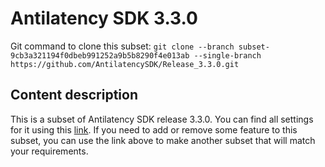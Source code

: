 # Antilatency SDK 3.3.0

Git command to clone this subset: `git clone --branch subset-9cb3a321194f0dbeb991252a9b5b8290f4e013ab --single-branch https://github.com/AntilatencySDK/Release_3.3.0.git`

## Content description

This is a subset of Antilatency SDK release 3.3.0. You can find all settings for it using this [link](https://developers.antilatency.com/Sdk/Configurator_en.html#{"Language":"CSharp","Libraries":{"AltEnvironmentHorizontalGrid":true,"AltEnvironmentPillars":true,"AltEnvironmentSelector":true,"AltTracking":true,"Bracer":true,"DeviceNetwork":true,"HardwareExtensionInterface":true,"RadioMetrics":true,"StorageClient":true,"TrackingAlignment":true},"OS":{"Android":{"aar":false},"Linux":{"aarch64-linux-gnu":true,"arm-linux-gnueabihf":true,"x86_64":false},"WinRT":{"arm64-v8a":false,"armeabi-v7a":false,"x64":false},"Windows":{"x64":false,"x86":false}},"Release":"3.3.0","Target":"Native","TargetSettings":{"MathTypes":"Default","PartialStructs":true}}). If you need to add or remove some feature to this subset, you can use the link above to make another subset that will match your requirements.

